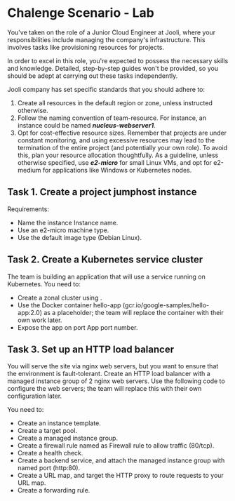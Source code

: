 # Chalenge Scenario - Lab

You've taken on the role of a Junior Cloud Engineer at Jooli, where your responsibilities include managing the company's infrastructure. This involves tasks like provisioning resources for projects.

In order to excel in this role, you're expected to possess the necessary skills and knowledge. Detailed, step-by-step guides won't be provided, so you should be adept at carrying out these tasks independently.

Jooli company has set specific standards that you should adhere to:

1. Create all resources in the default region or zone, unless instructed otherwise.
2. Follow the naming convention of team-resource. For instance, an instance could be named ***nucleus-webserver1***.
3. Opt for cost-effective resource sizes. Remember that projects are under constant monitoring, and using excessive resources may lead to the termination of the entire project (and potentially your own role). To avoid this, plan your resource allocation thoughtfully. As a guideline, unless otherwise specified, use ***e2-micro*** for small Linux VMs, and opt for e2-medium for applications like Windows or Kubernetes nodes.

## Task 1. Create a project jumphost instance

Requirements:
- Name the instance Instance name.
- Use an e2-micro machine type.
- Use the default image type (Debian Linux).

## Task 2. Create a Kubernetes service cluster

The team is building an application that will use a service running on Kubernetes. You need to:

- Create a zonal cluster using <filled in at lab start>.
- Use the Docker container hello-app (gcr.io/google-samples/hello-app:2.0) as a placeholder; the team will replace the container with their own work later.
- Expose the app on port App port number.

## Task 3. Set up an HTTP load balancer
You will serve the site via nginx web servers, but you want to ensure that the environment is fault-tolerant. Create an HTTP load balancer with a managed instance group of 2 nginx web servers. Use the following code to configure the web servers; the team will replace this with their own configuration later.

You need to:

- Create an instance template.
- Create a target pool.
- Create a managed instance group.
- Create a firewall rule named as Firewall rule to allow traffic (80/tcp).
- Create a health check.
- Create a backend service, and attach the managed instance group with named port (http:80).
- Create a URL map, and target the HTTP proxy to route requests to your URL map.
- Create a forwarding rule.
